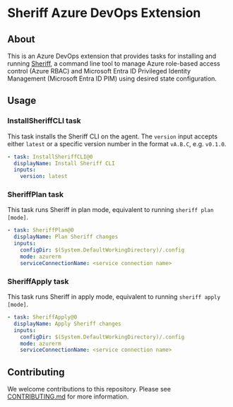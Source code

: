 # Sheriff Azure DevOps Extension

## About

This is an Azure DevOps extension that provides tasks for installing and running
[Sheriff](https://github.com/gofrontier-com/sheriff), a command line tool to
manage Azure role-based access control (Azure RBAC) and Microsoft Entra ID
Privileged Identity Management (Microsoft Entra ID PIM) using desired state configuration.

## Usage

### InstallSheriffCLI task

This task installs the Sheriff CLI on the agent. The ``version`` input accepts either
``latest`` or a specific version number in the format ``vA.B.C``, e.g. ``v0.1.0``.

```yaml
- task: InstallSheriffCLI@0
  displayName: Install Sheriff CLI
  inputs:
    version: latest
```

### SheriffPlan task

This task runs Sheriff in plan mode, equivalent to running `sheriff plan [mode]`.

```yaml
- task: SheriffPlan@0
  displayName: Plan Sheriff changes
  inputs:
    configDir: $(System.DefaultWorkingDirectory)/.config
    mode: azurerm
    serviceConnectionName: <service connection name>

```

### SheriffApply task

This task runs Sheriff in apply mode, equivalent to running ``sheriff apply [mode]``.

```yaml
- task: SheriffApply@0
  displayName: Apply Sheriff changes
  inputs:
    configDir: $(System.DefaultWorkingDirectory)/.config
    mode: azurerm
    serviceConnectionName: <service connection name>

```

## Contributing

We welcome contributions to this repository. Please see [CONTRIBUTING.md](https://github.com/gofrontier-com/sheriff-azure-devops-extension/tree/main/CONTRIBUTING.md) for more information.
